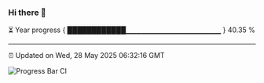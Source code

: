 ### Hi there 👋

⏳ Year progress { ████████████▁▁▁▁▁▁▁▁▁▁▁▁▁▁▁▁▁▁ } 40.35 %

---

⏰ Updated on Wed, 28 May 2025 06:32:16 GMT

![Progress Bar CI](https://github.com/liununu/liununu/workflows/Progress%20Bar%20CI/badge.svg)
